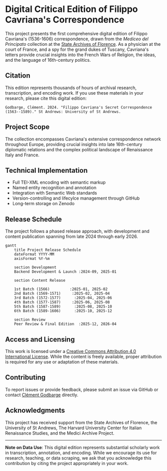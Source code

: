 # Digital Critical Edition of Filippo Cavriana's Correspondence

This project presents the first comprehensive digital edition of Filippo Cavriana's (1536-1606) correspondence, drawn from the *Mediceo del Principato* collection at the [State Archives of Florence](http://www.archiviodistato.firenze.it/). As a physician at the court of France, and a spy for the grand dukes of Tuscany, Cavriana's letters provide crucial insights into the French Wars of Religion, the ideas, and the language of 16th-century politics.

## Citation

This edition represents thousands of hours of archival research, transcription, and encoding work. If you use these materials in your research, please cite this digital edition:

```
Godbarge, Clément. 2024. "Filippo Cavriana's Secret Correspondence (1563--1589)." St Andrews: University of St Andrews.
```

## Project Scope

The collection encompasses Cavriana's extensive correspondence network throughout Europe, providing crucial insights into late 16th-century diplomatic relations and the complex political landscape of Renaissance Italy and France.

## Technical Implementation

- Full TEI-XML encoding with semantic markup
- Named entity recognition and annotation
- Integration with Semantic Web standards
- Version-controlling and lifecylce management through GitHub
- Long-term storage on Zenodo

## Release Schedule

The project follows a phased release approach, with development and content publication spanning from late 2024 through early 2026.

```mermaid
gantt
    title Project Release Schedule
    dateFormat YYYY-MM
    axisFormat %Y-%m
    
    section Development
    Backend Development & Launch :2024-09, 2025-01
    
    section Content Release
    
    1st Batch (1566)         :2025-01, 2025-02
    2nd Batch (1569-1571)     :2025-02, 2025-04
    3rd Batch (1572-1577)      :2025-04, 2025-06
    4th Batch (1577-1587)     :2025-06, 2025-08
    5th Batch (1587-1589)      :2025-08, 2025-10
    6th Batch (1589-1606)      :2025-10, 2025-12
    
    section Review
    Peer Review & Final Edition  :2025-12, 2026-04
```

## Access and Licensing

This work is licensed under a [Creative Commons Attribution 4.0 International License](http://creativecommons.org/licenses/by/4.0/). While the content is freely available, proper attribution is required for any use or adaptation of these materials.

## Contributing

To report issues or provide feedback, please submit an issue via GitHub or contact [Clément Godbarge](mailto:cag30@st-andrews.ac.uk) directly.

## Acknowledgments

This project has received support from the State Archives of Florence, the University of St Andrews, The Harvard University Center for Italian Renaissance Studies, and the Medici Archive Project.

---

**Note on Data Use**: This digital edition represents substantial scholarly work in transcription, annotation, and encoding. While we encourage its use for research, teaching, or data scraping, we ask that you acknowledge this contribution by citing the project appropriately in your work.
